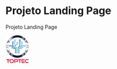 # Projeto Landing Page
Projeto Landing Page


![img](https://github.com/AlexDev39/landing-page/blob/main/imagens/tec.png)
